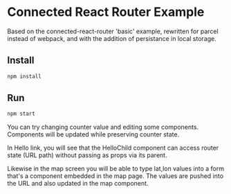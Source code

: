 # Connected React Router Example

Based on the connected-react-router 'basic' example,
rewritten for parcel instead of webpack, and with the addition
of persistance in local storage.

## Install
```bash
npm install
```

## Run
```bash
npm start
```

You can try changing counter value and editing some components. Components will be updated while preserving counter state.

In Hello link, you will see that the HelloChild component can access router state (URL path) without passing as props via its parent.

Likewise in the map screen you will be able to type lat,lon values into a form that's a component
embedded in the map page. The values are pushed into the URL and also updated in the map component.
